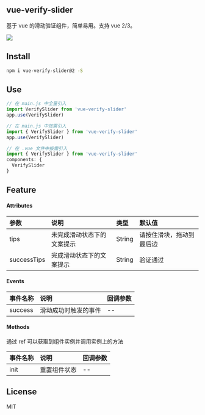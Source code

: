 ## vue-verify-slider

基于 vue 的滑动验证组件，简单易用。支持 vue 2/3。

<img src="https://github.com/zoux/vue-verify-slider/blob/master/screenshots/example.gif" />


## Install

```bash
npm i vue-verify-slider@2 -S
```


## Use

```javascript
// 在 main.js 中全量引入
import VerifySlider from 'vue-verify-slider'
app.use(VerifySlider)

// 在 main.js 中按需引入
import { VerifySlider } from 'vue-verify-slider'
app.use(VerifySlider)

// 在 .vue 文件中按需引入
import { VerifySlider } from 'vue-verify-slider'
components: {
  VerifySlider
}
```


## Feature

#### Attributes

|参数|说明|类型|默认值|
|:-|:-|:-|:-|
|tips|未完成滑动状态下的文案提示|String|请按住滑块，拖动到最后边|
|successTips|完成滑动状态下的文案提示|String|验证通过|


#### Events

|事件名称|说明|回调参数|
|:-|:-|:-|
|success|滑动成功时触发的事件|--|


#### Methods

通过 ref 可以获取到组件实例并调用实例上的方法

|事件名称|说明|回调参数|
|:-|:-|:-|
|init|重置组件状态|--|


## License

MIT
